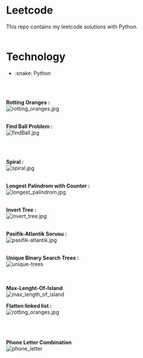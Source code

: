 # Leetcode
This repo contains my leetcode solutions with Python.
<br><br>
<h1>Technology</h1>
<ul>
<li> :snake: Python </li>
</ul>
<br><br>

<b>Rotting Oranges : </b><br>
![rotting_oranges.jpg](https://github.com/SeymaAtmaca/Leetcode/blob/main/images/rotting%20oranges.jpg) <br><br>



<b>Find Ball Problem : </b><br>
![findBall.jpg](https://github.com/SeymaAtmaca/Leetcode/blob/main/images/findball.jpg)


<br><br>

<b>Spiral : </b><br>
![spiral.jpg](https://github.com/SeymaAtmaca/Leetcode/blob/main/images/spiral.jpg) <br><br>


<b>Longest Palindrom with Counter : </b><br>
![longest_palindrom.jpg](https://github.com/SeymaAtmaca/Leetcode/blob/main/images/longest_palindrome.jpg) <br><br>

<b>Invert Tree : </b><br>
![invert_tree.jpg](https://github.com/SeymaAtmaca/Leetcode/blob/main/images/invert_tree.jpg)<br><br>


<b>Pasifik-Atlantik Sorusu : </b><br>
![pasifik-atlantik.jpg](https://github.com/SeymaAtmaca/Leetcode/blob/main/images/pasifik-atlantik.jpg)<br><br>


<b> Unique Binary Search Trees : </b><br>
![unique-trees](https://github.com/SeymaAtmaca/Leetcode/blob/main/images/unique_binary_search_trees.jpg)



<br><br>
<b> Max-Lenght-Of-Island </b> <br>
![max_length_of_island](https://github.com/SeymaAtmaca/Leetcode/blob/main/images/max_area_of_island.jpg)



<b>Flatten linked list : </b><br>
![rotting_oranges.jpg](https://github.com/SeymaAtmaca/Leetcode/blob/main/images/flatten.jpg) <br><br>




<br><br>
<b> Phone Letter Combination </b> <br>
![phone_letter](https://github.com/SeymaAtmaca/Leetcode_Python/blob/main/images/phone_letter.jpg)
